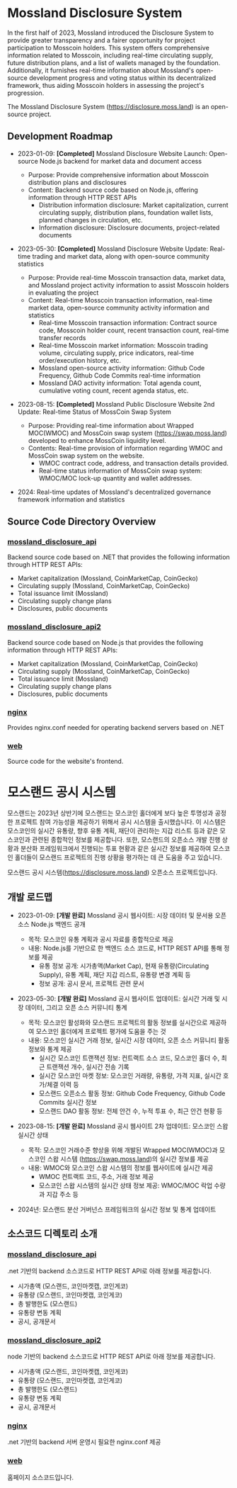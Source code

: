 # Mossland Disclosure System

In the first half of 2023, Mossland introduced the Disclosure System to provide greater transparency and a fairer opportunity for project participation to Mosscoin holders. This system offers comprehensive information related to Mosscoin, including real-time circulating supply, future distribution plans, and a list of wallets managed by the foundation. Additionally, it furnishes real-time information about Mossland's open-source development progress and voting status within its decentralized framework, thus aiding Mosscoin holders in assessing the project's progression.

The Mossland Disclosure System (https://disclosure.moss.land) is an open-source project.

## Development Roadmap

- 2023-01-09: **[Completed]** Mossland Disclosure Website Launch: Open-source Node.js backend for market data and document access
  - Purpose: Provide comprehensive information about Mosscoin distribution plans and disclosures
  - Content: Backend source code based on Node.js, offering information through HTTP REST APIs
    - Distribution information disclosure: Market capitalization, current circulating supply, distribution plans, foundation wallet lists, planned changes in circulation, etc.
    - Information disclosure: Disclosure documents, project-related documents
    
- 2023-05-30: **[Completed]** Mossland Disclosure Website Update: Real-time trading and market data, along with open-source community statistics
  - Purpose: Provide real-time Mosscoin transaction data, market data, and Mossland project activity information to assist Mosscoin holders in evaluating the project
  - Content: Real-time Mosscoin transaction information, real-time market data, open-source community activity information and statistics
    - Real-time Mosscoin transaction information: Contract source code, Mosscoin holder count, recent transaction count, real-time transfer records
    - Real-time Mosscoin market information: Mosscoin trading volume, circulating supply, price indicators, real-time order/execution history, etc.
    - Mossland open-source activity information: Github Code Frequency, Github Code Commits real-time information
    - Mossland DAO activity information: Total agenda count, cumulative voting count, recent agenda status, etc.

- 2023-08-15: **[Completed]** Mossland Public Disclosure Website 2nd Update: Real-time Status of MossCoin Swap System
  - Purpose: Providing real-time information about Wrapped MOC(WMOC) and MossCoin swap system (https://swap.moss.land) developed to enhance MossCoin liquidity level.
  - Contents: Real-time provision of information regarding WMOC and MossCoin swap system on the website.
    - WMOC contract code, address, and transaction details provided.
    - Real-time status information of MossCoin swap system: WMOC/MOC lock-up quantity and wallet addresses.

- 2024: Real-time updates of Mossland's decentralized governance framework information and statistics

## Source Code Directory Overview

### [mossland_disclosure_api](/mossland_disclosure_api)
Backend source code based on .NET that provides the following information through HTTP REST APIs:
- Market capitalization (Mossland, CoinMarketCap, CoinGecko)
- Circulating supply (Mossland, CoinMarketCap, CoinGecko)
- Total issuance limit (Mossland)
- Circulating supply change plans
- Disclosures, public documents

### [mossland_disclosure_api2](/mossland_disclosure_api2)
Backend source code based on Node.js that provides the following information through HTTP REST APIs:
- Market capitalization (Mossland, CoinMarketCap, CoinGecko)
- Circulating supply (Mossland, CoinMarketCap, CoinGecko)
- Total issuance limit (Mossland)
- Circulating supply change plans
- Disclosures, public documents

### [nginx](/nginx)
Provides nginx.conf needed for operating backend servers based on .NET

### [web](/web)
Source code for the website's frontend.




# 모스랜드 공시 시스템

모스랜드는 2023년 상반기에 모스랜드는 모스코인 홀더에게 보다 높은 투명성과 공정한 프로젝트 참여 가능성을 제공하기 위해서 공시 시스템을 출시했습니다. 이 시스템은 모스코인의 실시간 유통량, 향후 유통 계획, 재단이 관리하는 지갑 리스트 등과 같은 모스코인과 관련된 종합적인 정보를 제공합니다. 또한, 모스랜드의 오픈소스 개발 진행 상황과 분산화 프레임워크에서 진행되는 투표 현황과 같은 실시간 정보를 제공하여 모스코인 홀더들이 모스랜드 프로젝트의 진행 상황을 평가하는 데 큰 도움을 주고 있습니다.

모스랜드 공시 시스템(https://disclosure.moss.land) 오픈소스 프로젝트입니다.

## 개발 로드맵

- 2023-01-09: **[개발 완료]** Mossland 공시 웹사이트: 시장 데이터 및 문서용 오픈 소스 Node.js 백엔드 공개
  - 목적: 모스코인 유통 계획과 공시 자료를 종합적으로 제공
  - 내용: Node.js를 기반으로 한 백엔드 소스 코드로, HTTP REST API를 통해 정보를 제공
    - 유통 정보 공개: 시가총액(Market Cap), 현재 유통량(Circulating Supply), 유통 계획, 재단 지갑 리스트, 유통량 변경 계획 등
    - 정보 공개: 공시 문서, 프로젝트 관련 문서
    
- 2023-05-30: **[개발 완료]** Mossland 공시 웹사이트 업데이트: 실시간 거래 및 시장 데이터, 그리고 오픈 소스 커뮤니티 통계
  - 목적: 모스코인 활성화와 모스랜드 프로젝트의 활동 정보를 실시간으로 제공하여 모스코인 홀더에게 프로젝트 평가에 도움을 주는 것
  - 내용: 모스코인 실시간 거래 정보, 실시간 시장 데이터, 오픈 소스 커뮤니티 활동 정보와 통계 제공
    - 실시간 모스코인 트랜잭션 정보: 컨트랙트 소스 코드, 모스코인 홀더 수, 최근 트랜잭션 개수, 실시간 전송 기록
    - 실시간 모스코인 마켓 정보: 모스코인 거래량, 유통량, 가격 지표, 실시간 호가/체결 이력 등
    - 모스랜드 오픈소스 활동 정보: Github Code Frequency, Github Code Commits 실시간 정보
    - 모스랜드 DAO 활동 정보: 전체 안건 수, 누적 투표 수, 최근 안건 현황 등
   
- 2023-08-15: **[개발 완료]** Mossland 공시 웹사이트 2차 업데이트: 모스코인 스왑 실시간 상태
  - 목적: 모스코인 거래수준 향상을 위해 개발된 Wrapped MOC(WMOC)과 모스코인 스왑 시스템 (https://swap.moss.land)의 실시간 정보를 제공
  - 내용: WMOC와 모스코인 스왑 시스템의 정보를 웹사이트에 실시간 제공
    - WMOC 컨트랙트 코드, 주소, 거래 정보 제공
    - 모스코인 스왑 시스템의 실시간 상태 정보 제공: WMOC/MOC 락업 수량과 지갑 주소 등

- 2024년: 모스랜드 분산 거버넌스 프레임워크의 실시간 정보 및 통계 업데이트

## 소스코드 디렉토리 소개

### [mossland_disclosure_api](/mossland_disclosure_api)
.net 기반의 backend 소스코드로 HTTP REST API로 아래 정보를 제공합니다.
- 시가총액 (모스랜드, 코인마켓캡, 코인게코)
- 유통량 (모스랜드, 코인마켓캡, 코인게코)
- 총 발행한도 (모스랜드)
- 유통량 변동 계획
- 공시, 공개문서

### [mossland_disclosure_api2](/mossland_disclosure_api2)
node 기반의 backend 소스코드로 HTTP REST API로 아래 정보를 제공합니다.
- 시가총액 (모스랜드, 코인마켓캡, 코인게코)
- 유통량 (모스랜드, 코인마켓캡, 코인게코)
- 총 발행한도 (모스랜드)
- 유통량 변동 계획
- 공시, 공개문서

### [nginx](/nginx)
.net 기반의 backend 서버 운영시 필요한 nginx.conf 제공

### [web](/web)
홈페이지 소스코드입니다.
